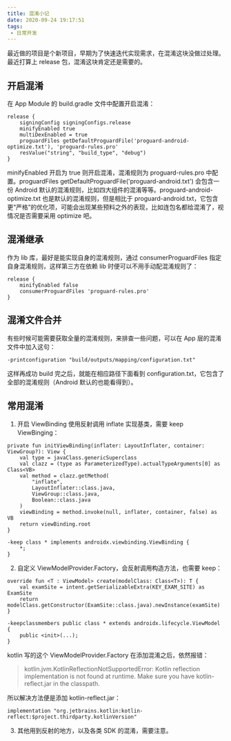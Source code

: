 ```yaml
---
title: 混淆小记
date: 2020-09-24 19:17:51
tags:
 - 日常开发
---
```

最近做的项目是个新项目，早期为了快速迭代实现需求，在混淆这块没做过处理。最近打算上 release 包，混淆这块肯定还是需要的。

## 开启混淆
在 App Module 的 build.gradle 文件中配置开启混淆：
```
release {
    signingConfig signingConfigs.release
    minifyEnabled true
    multiDexEnabled = true
    proguardFiles getDefaultProguardFile('proguard-android-optimize.txt'), 'proguard-rules.pro'
    resValue("string", "build_type", "debug")
}
```

<!-- more -->

minifyEnabled 开启为 true 则开启混淆，混淆规则为 proguard-rules.pro 中配置。proguardFiles getDefaultProguardFile('proguard-android.txt') 会包含一份 Android 默认的混淆规则，比如四大组件的混淆等等。proguard-android-optimize.txt 也是默认的混淆规则，但是相比于 proguard-android.txt，它包含更“严格”的优化项，可能会出现某些预料之外的表现，比如连包名都给混淆了，视情况是否需要采用 optimize 吧。

## 混淆继承
作为 lib 库，最好是能实现自身的混淆规则，通过 consumerProguardFiles 指定自身混淆规则，这样第三方在依赖 lib 时便可以不用手动配混淆规则了：
```
release {
    minifyEnabled false
    consumerProguardFiles 'proguard-rules.pro'
}
```

## 混淆文件合并
有些时候可能需要获取全量的混淆规则，来排查一些问题，可以在 App 层的混淆文件中加入这句：
```
-printconfiguration "build/outputs/mapping/configuration.txt"
```
这样再成功 build 完之后，就能在相应路径下面看到 configuration.txt，它包含了全部的混淆规则（Android 默认的也能看得到）。

## 常用混淆
1. 开启 ViewBinding 使用反射调用 inflate 实现基类，需要 keep ViewBinging：
```
private fun initViewBinding(inflater: LayoutInflater, container: ViewGroup?): View {
    val type = javaClass.genericSuperclass
    val clazz = (type as ParameterizedType).actualTypeArguments[0] as Class<VB>
    val method = clazz.getMethod(
        "inflate",
        LayoutInflater::class.java,
        ViewGroup::class.java,
        Boolean::class.java
    )
    viewBinding = method.invoke(null, inflater, container, false) as VB
    return viewBinding.root
}

-keep class * implements androidx.viewbinding.ViewBinding {
    *;
}
```
2. 自定义 ViewModelProvider.Factory，会反射调用构造方法，也需要 keep：
```
override fun <T : ViewModel> create(modelClass: Class<T>): T {
    val examSite = intent.getSerializableExtra(KEY_EXAM_SITE) as ExamSite
    return modelClass.getConstructor(ExamSite::class.java).newInstance(examSite)
}

-keepclassmembers public class * extends androidx.lifecycle.ViewModel {
    public <init>(...);
}
```
kotlin 写的这个 ViewModelProvider.Factory 在添加混淆之后，依然报错：
> kotlin.jvm.KotlinReflectionNotSupportedError: Kotlin reflection implementation is not found at runtime. Make sure you have kotlin-reflect.jar in the classpath.

所以解决方法便是添加 kotlin-reflect.jar：
```
implementation "org.jetbrains.kotlin:kotlin-reflect:$project.thirdparty.kotlinVersion"
```
3. 其他用到反射的地方，以及各类 SDK 的混淆，需要注意。